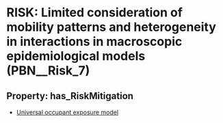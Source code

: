 # RISK: __Limited consideration of mobility patterns and heterogeneity in interactions in macroscopic epidemiological models__ (PBN__Risk_7)

## Property: has_RiskMitigation

* [Universal occupant exposure model](PBN__RiskMitigation_9)

